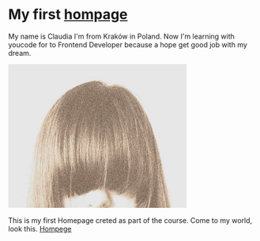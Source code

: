 # My first [hompage](https://claudiastr.github.io/Homepage/index4.html)
My name is Claudia I'm from Kraków in Poland. 
Now I'm learning with youcode for to Frontend Developer because a hope get good job with my dream.

![Claudia](https://github.com/ClaudiaStr/Homepage/blob/main/images/Claudia.jpg?raw=true)

This is my first Homepage creted as part of the course. Come to my world, look this. [Hompege](https://claudiastr.github.io/Homepage/index4.html)
